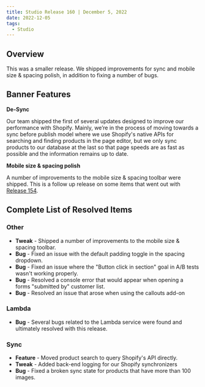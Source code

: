```yaml
---
title: Studio Release 160 | December 5, 2022
date: 2022-12-05
tags:
  - Studio
---
```


## Overview

This was a smaller release. We shipped improvements for sync and mobile size & spacing polish, in addition to fixing a
number of bugs.

## Banner Features

**De-Sync**

Our team shipped the first of several updates designed to improve our performance with Shopify. Mainly, we’re in the
process of moving towards a sync before publish model where we use Shopify's native APIs for searching and finding
products in the page editor, but we only sync products to our database at the last so that page speeds are as fast as
possible and the information remains up to date.

**Mobile size & spacing polish**

A number of improvements to the mobile size & spacing toolbar were shipped. This is a follow up release on some items
that went out with [Release 154](https://support.unstack.com/hc/en-us/articles/11074862660119).

## Complete List of Resolved Items

### Other

* **Tweak** - Shipped a number of improvements to the mobile size & spacing toolbar.
* **Bug** - Fixed an issue with the default padding toggle in the spacing dropdown.
* **Bug** - Fixed an issue where the "Button click in section" goal in A/B tests wasn't working properly.
* **Bug** - Resolved a console error that would appear when opening a forms "submitted by" customer list.
* **Bug** - Resolved an issue that arose when using the callouts add-on

### Lambda

* **Bug** - Several bugs related to the Lambda service were found and ultimately resolved with this release.

### Sync

* **Feature** - Moved product search to query Shopify's API directly.
* **Tweak** - Added back-end logging for our Shopify synchronizers
* **Bug** - Fixed a broken sync state for products that have more than 100 images.
